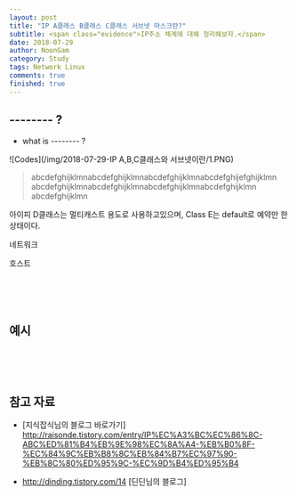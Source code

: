 ```yaml
---
layout: post
title: "IP A클래스 B클래스 C클래스 서브넷 마스크란?"
subtitle: <span class="evidence">IP주소 체계에 대해 정리해보자.</span>
date: 2018-07-29
author: NoonGam
category: Study
tags: Network Linux
comments: true
finished: true
---
```




## -------- ?

- what is -------- ? <br>

![Codes](/img/2018-07-29-IP A,B,C클래스와 서브넷이란/1.PNG)

> abcdefghijklmnabcdefghijklmnabcdefghijklmnabcdefghijefghijklmn
abcdefghijklmnabcdefghijklmnabcdefghijklmnabcdefghijklmn
abcdefghijklmn

아이피 D클래스는 멀티캐스트 용도로 사용하고있으며, Class E는 default로 예약만 한 상태이다.

네트워크

호스트




<br><br><br>

## 예시







<br><br><br>

## 참고 자료

* [지식잡식님의 블로그 바로가기] http://raisonde.tistory.com/entry/IP%EC%A3%BC%EC%86%8C-ABC%ED%81%B4%EB%9E%98%EC%8A%A4-%EB%B0%8F-%EC%84%9C%EB%B8%8C%EB%84%B7%EC%97%90-%EB%8C%80%ED%95%9C-%EC%9D%B4%ED%95%B4

- http://dinding.tistory.com/14 [딘딘님의 블로그]
